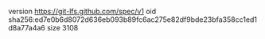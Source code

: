 version https://git-lfs.github.com/spec/v1
oid sha256:ed7e0b6d8072d636eb093b89fc6ac275e82df9bde23bfa358cc1ed1d8a77a4a6
size 3108
